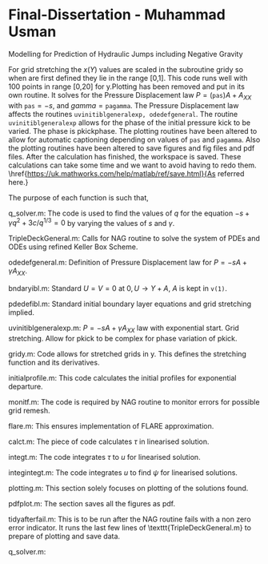 # Final-Dissertation - Muhammad Usman 
Modelling for Prediction of Hydraulic Jumps including Negative Gravity

For grid stretching the $x(Y)$ values are scaled in the subroutine gridy so when are first defined they lie in the range [0,1]. This code runs well with 100 points in range [0,20] for y.Plotting has been removed and put in its own routine. It solves for the Pressure Displacement law $P=(\texttt{pas})A+A_{XX}$ with $\texttt{pas} = -s$, and $gamma = \texttt{pagamma}$. The Pressure Displacement law affects the routines $\texttt{uvinitiblgeneralexp, odedefgeneral}$. The routine $\texttt{uvinitiblgeneralexp}$ allows for the phase of the initial pressure kick to be varied. The phase is pkickphase. The plotting routines have been altered to allow for automatic captioning depending on values of $\texttt{pas}$ and $\texttt{pagamma}$. Also the plotting routines have been altered to save figures and fig files and pdf files. After the calculation has finished, the workspace is saved. These calculations can take some time and we want to avoid having to redo them. \href{https://uk.mathworks.com/help/matlab/ref/save.html}{As referred here.}

The purpose of each function is such that, 

q_solver.m: The code is used to find the values of $q$ for the equation $-s + \gamma q^2 +3c/q^{1/3} = 0$ by varying the values of $s$ and $\gamma$. 

TripleDeckGeneral.m: Calls for NAG routine to solve the system of PDEs and ODEs using refined Keller Box Scheme. 

odedefgeneral.m: Definition of Pressure Displacement law for $P=-sA+\gamma A_{XX}$.

bndaryibl.m: Standard $U=V=0$ at $0, U \rightarrow Y + A$, $A$ is kept in $\texttt{v(1)}$.

pdedefibl.m: Standard initial boundary layer equations and grid stretching implied.

uvinitiblgeneralexp.m: 
             $P=-sA+\gamma A_{XX}$ law with exponential start. 
             Grid stretching. 
             Allow for pkick to be complex for phase variation of pkick.

gridy.m: Code allows for stretched grids in y. This defines the stretching function and its derivatives.

initialprofile.m: This code calculates the initial profiles for exponential departure.

monitf.m: The code is required by NAG routine to monitor errors for possible grid remesh.

flare.m: This ensures implementation of FLARE approximation.

calct.m: The piece of code  calculates $\tau$ in linearised solution.

integt.m: The code integrates $\tau$ to $u$ for linearised solution.

integintegt.m: The code integrates $u$ to find $\psi$ for linearised solutions. 

plotting.m: This section solely focuses on plotting of the solutions found. 

pdfplot.m: The section saves all the figures as pdf.  

tidyafterfail.m: This is to be run after the NAG routine fails with a non zero error indicator. It runs the last few lines of \texttt{TripleDeckGeneral.m} to prepare of plotting and save data.

q_solver.m: 
